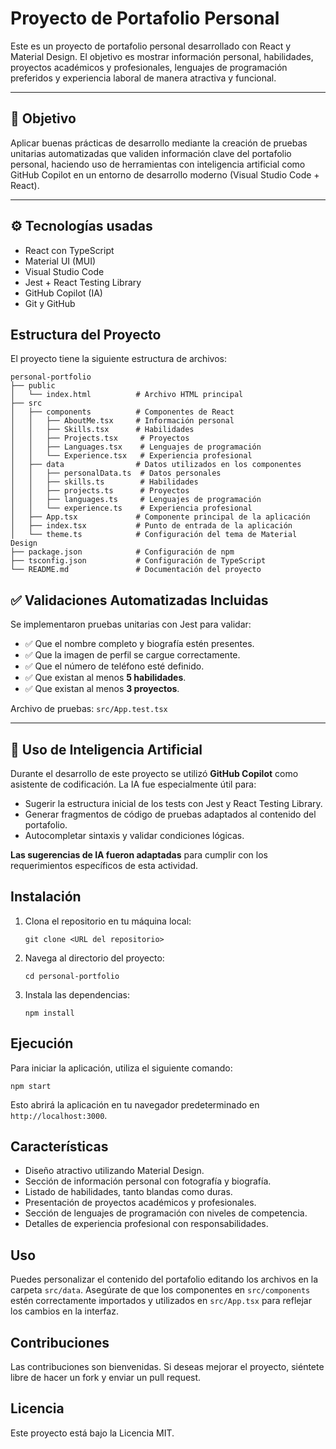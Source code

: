 # Proyecto de Portafolio Personal

Este es un proyecto de portafolio personal desarrollado con React y Material Design. El objetivo es mostrar información personal, habilidades, proyectos académicos y profesionales, lenguajes de programación preferidos y experiencia laboral de manera atractiva y funcional.

---

## 📌 Objetivo

Aplicar buenas prácticas de desarrollo mediante la creación de pruebas unitarias automatizadas que validen información clave del portafolio personal, haciendo uso de herramientas con inteligencia artificial como GitHub Copilot en un entorno de desarrollo moderno (Visual Studio Code + React).

---

## ⚙️ Tecnologías usadas

- React con TypeScript
- Material UI (MUI)
- Visual Studio Code
- Jest + React Testing Library
- GitHub Copilot (IA)
- Git y GitHub
## Estructura del Proyecto

El proyecto tiene la siguiente estructura de archivos:

```
personal-portfolio
├── public
│   └── index.html          # Archivo HTML principal
├── src
│   ├── components          # Componentes de React
│   │   ├── AboutMe.tsx     # Información personal
│   │   ├── Skills.tsx      # Habilidades
│   │   ├── Projects.tsx     # Proyectos
│   │   ├── Languages.tsx    # Lenguajes de programación
│   │   └── Experience.tsx   # Experiencia profesional
│   ├── data                # Datos utilizados en los componentes
│   │   ├── personalData.ts  # Datos personales
│   │   ├── skills.ts        # Habilidades
│   │   ├── projects.ts      # Proyectos
│   │   ├── languages.ts     # Lenguajes de programación
│   │   └── experience.ts    # Experiencia profesional
│   ├── App.tsx             # Componente principal de la aplicación
│   ├── index.tsx           # Punto de entrada de la aplicación
│   └── theme.ts            # Configuración del tema de Material Design
├── package.json            # Configuración de npm
├── tsconfig.json           # Configuración de TypeScript
└── README.md               # Documentación del proyecto
```
## ✅ Validaciones Automatizadas Incluidas

Se implementaron pruebas unitarias con Jest para validar:

- ✅ Que el nombre completo y biografía estén presentes.
- ✅ Que la imagen de perfil se cargue correctamente.
- ✅ Que el número de teléfono esté definido.
- ✅ Que existan al menos **5 habilidades**.
- ✅ Que existan al menos **3 proyectos**.

Archivo de pruebas: `src/App.test.tsx`

---

## 🤖 Uso de Inteligencia Artificial

Durante el desarrollo de este proyecto se utilizó **GitHub Copilot** como asistente de codificación. La IA fue especialmente útil para:

- Sugerir la estructura inicial de los tests con Jest y React Testing Library.
- Generar fragmentos de código de pruebas adaptados al contenido del portafolio.
- Autocompletar sintaxis y validar condiciones lógicas.

**Las sugerencias de IA fueron adaptadas** para cumplir con los requerimientos específicos de esta actividad.

## Instalación

1. Clona el repositorio en tu máquina local:
   ```
   git clone <URL del repositorio>
   ```

2. Navega al directorio del proyecto:
   ```
   cd personal-portfolio
   ```

3. Instala las dependencias:
   ```
   npm install
   ```

## Ejecución

Para iniciar la aplicación, utiliza el siguiente comando:
```
npm start
```
Esto abrirá la aplicación en tu navegador predeterminado en `http://localhost:3000`.

## Características

- Diseño atractivo utilizando Material Design.
- Sección de información personal con fotografía y biografía.
- Listado de habilidades, tanto blandas como duras.
- Presentación de proyectos académicos y profesionales.
- Sección de lenguajes de programación con niveles de competencia.
- Detalles de experiencia profesional con responsabilidades.

## Uso

Puedes personalizar el contenido del portafolio editando los archivos en la carpeta `src/data`. Asegúrate de que los componentes en `src/components` estén correctamente importados y utilizados en `src/App.tsx` para reflejar los cambios en la interfaz.

## Contribuciones

Las contribuciones son bienvenidas. Si deseas mejorar el proyecto, siéntete libre de hacer un fork y enviar un pull request.

## Licencia

Este proyecto está bajo la Licencia MIT.